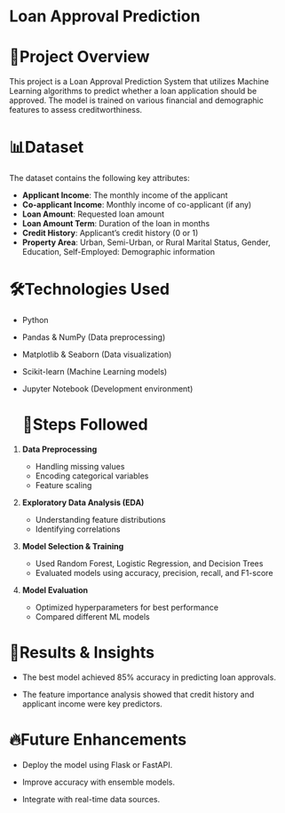 # Loan Approval Prediction


# 📌Project Overview

This project is a Loan Approval Prediction System that utilizes Machine Learning algorithms to predict whether a loan application should be approved. The model is trained on various financial and demographic features to assess creditworthiness.

# 📊Dataset

The dataset contains the following key attributes:

- **Applicant Income**: The monthly income of the applicant
- **Co-applicant Income**: Monthly income of co-applicant (if any)
- **Loan Amount**: Requested loan amount
- **Loan Amount Term**: Duration of the loan in months
- **Credit History**: Applicant’s credit history (0 or 1)
- **Property Area**: Urban, Semi-Urban, or Rural Marital Status, Gender, Education, Self-Employed: Demographic information

# 🛠️Technologies Used

- Python
- Pandas & NumPy (Data preprocessing)
- Matplotlib & Seaborn (Data visualization)
- Scikit-learn (Machine Learning models)
- Jupyter Notebook (Development environment)

  # 📌Steps Followed

1. **Data Preprocessing**
   
   - Handling missing values
   - Encoding categorical variables
   - Feature scaling 

3. **Exploratory Data Analysis (EDA)**

    - Understanding feature distributions
    - Identifying correlations

4. **Model Selection & Training**

   - Used Random Forest, Logistic Regression, and Decision Trees
   - Evaluated models using accuracy, precision, recall, and F1-score

4. **Model Evaluation**

   - Optimized hyperparameters for best performance
   - Compared different ML models

# 📌Results & Insights

- The best model achieved 85% accuracy in predicting loan approvals.

- The feature importance analysis showed that credit history and applicant income were key predictors.

# 🔥Future Enhancements

- Deploy the model using Flask or FastAPI.

- Improve accuracy with ensemble models.

- Integrate with real-time data sources.
